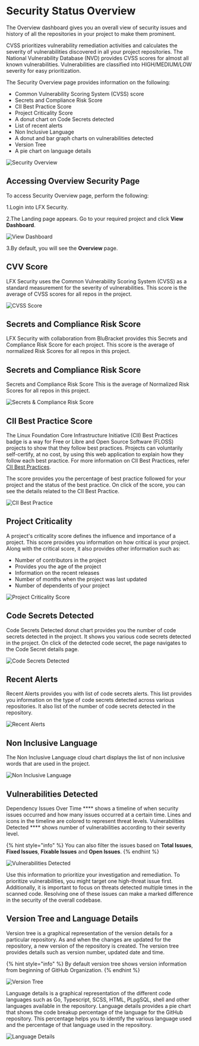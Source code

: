 # Security Status Overview

The Overview dashboard gives you an overall view of security issues and history of all the repositories in your project to make them prominent.

CVSS prioritizes vulnerability remediation activities and calculates the severity of vulnerabilities discovered in all your project repositories. The National Vulnerability Database (NVD) provides CVSS scores for almost all known vulnerabilities. Vulnerabilities are classified into HIGH/MEDIUM/LOW severity for easy prioritization.

The Security Overview page provides information on the following:

* Common Vulnerability Scoring System (CVSS) score
* Secrets and Compliance Risk Score
* CII Best Practice Score
* Project Criticality Score
* A donut chart on Code Secrets detected
* List of recent alerts
* Non Inclusive Language
* A donut and bar graph charts on vulnerabilities detected
* Version Tree
* A pie chart on language details

![Security Overview](../.gitbook/assets/Overview.gif)

## Accessing Overview Security Page

To access Security Overview page, perform the following:

1.Login into LFX Security.

2.The Landing page appears. Go to your required project and click **View Dashboard**.

![View Dashboard](<../.gitbook/assets/View\_Dashboard (1).png>)

3.By default, you will see the **Overview** page.

## CVV Score

LFX Security uses the Common Vulnerability Scoring System (CVSS) as a standard measurement for the severity of vulnerabilities. This score is the average of CVSS scores for all repos in the project.

![CVSS Score](<../.gitbook/assets/CVSS (1).png>)

## Secrets and Compliance Risk Score

LFX Security with collaboration from BluBracket provides this Secrets and Compliance Risk Score for each project. This score is the average of normalized Risk Scores for all repos in this project.

## Secrets and Compliance Risk Score

Secrets and Compliance Risk Score This is the average of Normalized Risk Scores for all repos in this project.

![Secrets & Compliance Risk Score](../.gitbook/assets/Compl\_Risk.png)

## CII Best Practice Score

The Linux Foundation Core Infrastructure Initiative (CII) Best Practices badge is a way for Free or Libre and Open Source Software (FLOSS) projects to show that they follow best practices. Projects can voluntarily self-certify, at no cost, by using this web application to explain how they follow each best practice. For more information on CII Best Practices, refer [CII Best Practices](https://bestpractices.coreinfrastructure.org/en).

The score provides you the percentage of best practice followed for your project and the status of the best practice. On click of the score, you can see the details related to the CII Best Practice.

![CII Best Practice](../.gitbook/assets/CII.gif)

## Project Criticality

A project's criticality score defines the influence and importance of a project. This score provides you information on how critical is your project. Along with the critical score, it also provides other information such as:

* Number of contributors in the project
* Provides you the age of the project
* Information on the recent releases
* Number of months when the project was last updated
* Number of dependents of your project

![Project Criticality Score](../.gitbook/assets/PC.png)

## Code Secrets Detected

Code Secrets Detected donut chart provides you the number of code secrets detected in the project. It shows you various code secrets detected in the project. On click of the detected code secret, the page navigates to the Code Secret details page.

![Code Secrets  Detected](<../.gitbook/assets/Code Secret (3).gif>)

## Recent Alerts

Recent Alerts provides you with list of code secrets alerts. This list provides you information on the type of code secrets detected across various repositories. It also list of the number of code secrets detected in the repository.

![Recent Alerts](../.gitbook/assets/Alerts.png)

## Non Inclusive Language

The Non Inclusive Language cloud chart displays the list of non inclusive words that are used in the project.

![Non Inclusive Language](<../.gitbook/assets/NIL (1).png>)

## Vulnerabilities Detected

Dependency Issues Over Time \*\*\*\* shows a timeline of when security issues occurred and how many issues occurred at a certain time. Lines and icons in the timeline are colored to represent threat levels. Vulnerabilities Detected \*\*\*\* shows number of vulnerabilities according to their severity level.

{% hint style="info" %}
You can also filter the issues based on **Total Issues**, **Fixed Issues**, **Fixable Issues** and **Open Issues**.
{% endhint %}

![Vulnerabilities Detected](../.gitbook/assets/VD.gif)

Use this information to prioritize your investigation and remediation. To prioritize vulnerabilities, you might target one high-threat issue first. Additionally, it is important to focus on threats detected multiple times in the scanned code. Resolving one of these issues can make a marked difference in the security of the overall codebase.

## Version Tree and Language Details

Version tree is a graphical representation of the version details for a particular repository. As and when the changes are updated for the repository, a new version of the repository is created. The version tree provides details such as version number, updated date and time.

{% hint style="info" %}
By default version tree shows version information from beginning of GitHub Organization.
{% endhint %}

![Version Tree](<../.gitbook/assets/Version \_Tree.png>)

Language details is a graphical representation of the different code languages such as Go, Typescript, SCSS, HTML, PLpgSQL, shell and other languages available in the repository. Language details provides a pie chart that shows the code breakup percentage of the language for the GitHub repository. This percentage helps you to identify the various language used and the percentage of that language used in the repository.

![Language Details](../.gitbook/assets/Languages.png)
